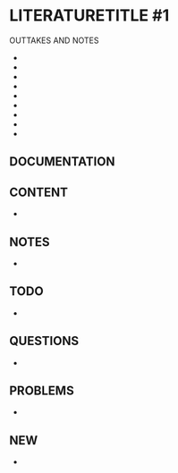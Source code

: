 

# LITERATURETITLE #1

OUTTAKES AND NOTES

* 
* 
* 
* 
* 
* 
* 
* 
* 

## DOCUMENTATION
**CONTENT**
- 
- 
**NOTES**
- 
- 
**TODO**
- 
- 
**QUESTIONS**
- 
- 
**PROBLEMS**
- 
- 
**NEW**
- 
- 






